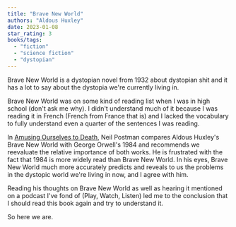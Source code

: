 ```yaml
---
title: "Brave New World"
authors: "Aldous Huxley"
date: 2023-01-08
star_rating: 3
books/tags:
  - "fiction"
  - "science fiction"
  - "dystopian"
---
```


Brave New World is a dystopian novel from 1932 about dystopian shit and it has a
lot to say about the dystopia we're currently living in.

<!--more-->

Brave New World was on some kind of reading list when I was in high school
(don't ask me why). I didn't understand much of it because I was reading it in
French (French from France that is) and I lacked the vocabulary to fully
understand even a quarter of the sentences I was reading.

In [Amusing Ourselves to Death](/books/2022-05-01/), Neil Postman compares
Aldous Huxley's Brave New World with George Orwell's 1984 and recommends we
reevaluate the relative importance of both works. He is frustrated with the fact
that 1984 is more widely read than Brave New World. In his eyes, Brave New World
much more accurately predicts and reveals to us the problems in the dystopic
world we're living in now, and I agree with him.

Reading his thoughts on Brave New World as well as hearing it mentioned on a
podcast I've fond of (Play, Watch, Listen) led me to the conclusion that I
should read this book again and try to understand it.

So here we are.
